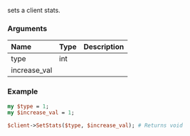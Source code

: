sets a client stats.
### Arguments
**Name**|**Type**|**Description**
:---|:---|:---
type|int|
increase_val||

### Example

```perl
my $type = 1;
my $increase_val = 1;

$client->SetStats($type, $increase_val); # Returns void
```